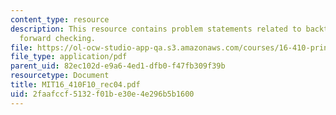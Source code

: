 ```yaml
---
content_type: resource
description: This resource contains problem statements related to backtracking and
  forward checking.
file: https://ol-ocw-studio-app-qa.s3.amazonaws.com/courses/16-410-principles-of-autonomy-and-decision-making-fall-2010/2faafccf5132f01be30e4e296b5b1600_MIT16_410F10_rec04.pdf
file_type: application/pdf
parent_uid: 82ec102d-e9a6-4ed1-dfb0-f47fb309f39b
resourcetype: Document
title: MIT16_410F10_rec04.pdf
uid: 2faafccf-5132-f01b-e30e-4e296b5b1600
---
```


